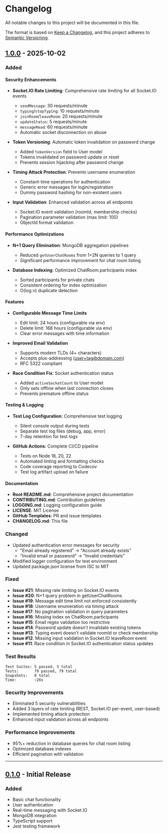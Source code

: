 # Changelog

All notable changes to this project will be documented in this file.

The format is based on [Keep a Changelog](https://keepachangelog.com/en/1.0.0/),
and this project adheres to [Semantic Versioning](https://semver.org/spec/v2.0.0.html).

## [1.0.0] - 2025-10-02

### Added

#### Security Enhancements
- **Socket.IO Rate Limiting**: Comprehensive rate limiting for all Socket.IO events
  - `sendMessage`: 30 requests/minute
  - `typing`/`stopTyping`: 10 requests/minute
  - `joinRoom`/`leaveRoom`: 20 requests/minute
  - `updateStatus`: 5 requests/minute
  - `messageRead`: 60 requests/minute
  - Automatic socket disconnection on abuse

- **Token Versioning**: Automatic token invalidation on password change
  - Added `tokenVersion` field to User model
  - Tokens invalidated on password update or reset
  - Prevents session hijacking after password change

- **Timing Attack Protection**: Prevents username enumeration
  - Constant-time operations for authentication
  - Generic error messages for login/registration
  - Dummy password hashing for non-existent users

- **Input Validation**: Enhanced validation across all endpoints
  - Socket.IO event validation (roomId, membership checks)
  - Pagination parameter validation (max limit: 100)
  - ObjectId format validation

#### Performance Optimizations
- **N+1 Query Elimination**: MongoDB aggregation pipelines
  - Reduced `getUserChatRooms` from 1+2N queries to 1 query
  - Significant performance improvement for chat room listing

- **Database Indexing**: Optimized ChatRoom.participants index
  - Sorted participants for private chats
  - Consistent ordering for index optimization
  - O(log n) duplicate detection

#### Features
- **Configurable Message Time Limits**
  - Edit limit: 24 hours (configurable via env)
  - Delete limit: 168 hours (configurable via env)
  - Clear error messages with time information

- **Improved Email Validation**
  - Supports modern TLDs (4+ characters)
  - Accepts plus-addressing (user+tag@domain.com)
  - RFC 5322 compliant

- **Race Condition Fix**: Socket authentication status
  - Added `activeSocketCount` to User model
  - Only sets offline when last connection closes
  - Prevents premature offline status

#### Testing & Logging
- **Test Log Configuration**: Comprehensive test logging
  - Silent console output during tests
  - Separate test log files (debug, app, error)
  - 7-day retention for test logs

- **GitHub Actions**: Complete CI/CD pipeline
  - Tests on Node 18, 20, 22
  - Automated linting and formatting checks
  - Code coverage reporting to Codecov
  - Test log artifact upload on failure

#### Documentation
- **Root README.md**: Comprehensive project documentation
- **CONTRIBUTING.md**: Contribution guidelines
- **LOGGING.md**: Logging configuration guide
- **LICENSE**: MIT License
- **GitHub Templates**: PR and issue templates
- **CHANGELOG.md**: This file

### Changed
- Updated authentication error messages for security
  - "Email already registered" → "Account already exists"
  - "Invalid email or password" → "Invalid credentials"
- Modified logger configuration for test environment
- Updated package.json license from ISC to MIT

### Fixed
- **Issue #21**: Missing rate limiting on Socket.IO events
- **Issue #20**: N+1 query problem in getUserChatRooms
- **Issue #19**: Message edit time limit not enforced consistently
- **Issue #18**: Username enumeration via timing attack
- **Issue #17**: No pagination validation in query parameters
- **Issue #16**: Missing index on ChatRoom.participants
- **Issue #15**: Email regex validation too restrictive
- **Issue #14**: Password update doesn't invalidate existing tokens
- **Issue #13**: Typing event doesn't validate roomId or check membership
- **Issue #12**: Missing input validation in Socket.IO leaveRoom event
- **Issue #11**: Race condition in Socket.IO authentication status updates

### Test Results
```
Test Suites: 5 passed, 5 total
Tests:       79 passed, 79 total
Snapshots:   0 total
Time:        ~26s
```

### Security Improvements
- Eliminated 5 security vulnerabilities
- Added 3 layers of rate limiting (REST, Socket.IO per-event, user-based)
- Implemented timing attack protection
- Enhanced input validation across all endpoints

### Performance Improvements
- 95%+ reduction in database queries for chat room listing
- Optimized database indexes
- Efficient pagination with validation

---

## [0.1.0] - Initial Release

### Added
- Basic chat functionality
- User authentication
- Real-time messaging with Socket.IO
- MongoDB integration
- TypeScript support
- Jest testing framework

[1.0.0]: https://github.com/kallyas/chat-app/releases/tag/v1.0.0
[0.1.0]: https://github.com/kallyas/chat-app/releases/tag/v0.1.0
